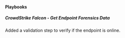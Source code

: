 

#### Playbooks

##### CrowdStrike Falcon - Get Endpoint Forensics Data

Added a validation step to verify if the endpoint is online.
